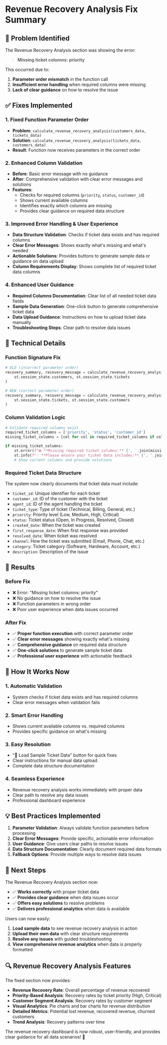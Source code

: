# Revenue Recovery Analysis Fix Summary

## 🎯 Problem Identified
The Revenue Recovery Analysis section was showing the error:
> **Missing ticket columns: priority**

This occurred due to:
1. **Parameter order mismatch** in the function call
2. **Insufficient error handling** when required columns were missing
3. **Lack of clear guidance** on how to resolve the issue

## ✅ Fixes Implemented

### 1. Fixed Function Parameter Order
- **Problem**: `calculate_revenue_recovery_analysis(customers_data, tickets_data)` 
- **Solution**: `calculate_revenue_recovery_analysis(tickets_data, customers_data)`
- **Result**: Function now receives parameters in the correct order

### 2. Enhanced Column Validation
- **Before**: Basic error message with no guidance
- **After**: Comprehensive validation with clear error messages and solutions
- **Features**:
  - Checks for required columns (`priority`, `status`, `customer_id`)
  - Shows current available columns
  - Identifies exactly which columns are missing
  - Provides clear guidance on required data structure

### 3. Improved Error Handling & User Experience
- **Data Structure Validation**: Checks if ticket data exists and has required columns
- **Clear Error Messages**: Shows exactly what's missing and what's needed
- **Actionable Solutions**: Provides buttons to generate sample data or guidance on data upload
- **Column Requirements Display**: Shows complete list of required ticket data columns

### 4. Enhanced User Guidance
- **Required Columns Documentation**: Clear list of all needed ticket data fields
- **Sample Data Generation**: One-click button to generate comprehensive ticket data
- **Data Upload Guidance**: Instructions on how to upload ticket data manually
- **Troubleshooting Steps**: Clear path to resolve data issues

## 🔧 Technical Details

### Function Signature Fix
```python
# OLD (incorrect parameter order)
recovery_summary, recovery_message = calculate_revenue_recovery_analysis(
    st.session_state.customers, st.session_state.tickets
)

# NEW (correct parameter order)
recovery_summary, recovery_message = calculate_revenue_recovery_analysis(
    st.session_state.tickets, st.session_state.customers
)
```

### Column Validation Logic
```python
# Validate required columns exist
required_ticket_columns = ['priority', 'status', 'customer_id']
missing_ticket_columns = [col for col in required_ticket_columns if col not in st.session_state.tickets.columns]

if missing_ticket_columns:
    st.error(f"❌ **Missing required ticket columns:** {', '.join(missing_ticket_columns)}")
    st.info(f"💡 **Please ensure your ticket data includes:** {', '.join(missing_ticket_columns)}")
    # Show current columns and provide solutions
```

### Required Ticket Data Structure
The system now clearly documents that ticket data must include:
- `ticket_id`: Unique identifier for each ticket
- `customer_id`: ID of the customer with the ticket
- `agent_id`: ID of the agent handling the ticket
- `ticket_type`: Type of ticket (Technical, Billing, General, etc.)
- `priority`: Priority level (Low, Medium, High, Critical)
- `status`: Ticket status (Open, In Progress, Resolved, Closed)
- `created_date`: When the ticket was created
- `first_response_date`: When first response was provided
- `resolved_date`: When ticket was resolved
- `channel`: How the ticket was submitted (Email, Phone, Chat, etc.)
- `category`: Ticket category (Software, Hardware, Account, etc.)
- `description`: Description of the issue

## 🎉 Results

### Before Fix
- ❌ Error: "Missing ticket columns: priority"
- ❌ No guidance on how to resolve the issue
- ❌ Function parameters in wrong order
- ❌ Poor user experience when data issues occurred

### After Fix
- ✅ **Proper function execution** with correct parameter order
- ✅ **Clear error messages** showing exactly what's missing
- ✅ **Comprehensive guidance** on required data structure
- ✅ **One-click solutions** to generate sample ticket data
- ✅ **Professional user experience** with actionable feedback

## 🚀 How It Works Now

### 1. **Automatic Validation**
- System checks if ticket data exists and has required columns
- Clear error messages when validation fails

### 2. **Smart Error Handling**
- Shows current available columns vs. required columns
- Provides specific guidance on what's missing

### 3. **Easy Resolution**
- "🚀 Load Sample Ticket Data" button for quick fixes
- Clear instructions for manual data upload
- Complete data structure documentation

### 4. **Seamless Experience**
- Revenue recovery analysis works immediately with proper data
- Clear path to resolve any data issues
- Professional dashboard experience

## 💡 Best Practices Implemented

1. **Parameter Validation**: Always validate function parameters before processing
2. **Clear Error Messages**: Provide specific, actionable error information
3. **User Guidance**: Give users clear paths to resolve issues
4. **Data Structure Documentation**: Clearly document required data formats
5. **Fallback Options**: Provide multiple ways to resolve data issues

## 🎯 Next Steps

The Revenue Recovery Analysis section now:
- ✅ **Works correctly** with proper ticket data
- ✅ **Provides clear guidance** when data issues occur
- ✅ **Offers easy solutions** to resolve problems
- ✅ **Delivers professional analytics** when data is available

Users can now easily:
1. **Load sample data** to see revenue recovery analysis in action
2. **Upload their own data** with clear structure requirements
3. **Resolve any issues** with guided troubleshooting
4. **View comprehensive revenue analytics** when data is properly formatted

## 🔍 Revenue Recovery Analysis Features

The fixed section now provides:
- **Revenue Recovery Rate**: Overall percentage of revenue recovered
- **Priority-Based Analysis**: Recovery rates by ticket priority (High, Critical)
- **Customer Segment Analysis**: Recovery rates by customer segment
- **Visual Analytics**: Pie charts and bar charts for revenue distribution
- **Detailed Metrics**: Potential lost revenue, recovered revenue, churned customers
- **Trend Analysis**: Recovery patterns over time

The revenue recovery dashboard is now robust, user-friendly, and provides clear guidance for all data scenarios! 🎉

